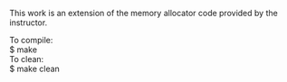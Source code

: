 This work is an extension of the memory allocator code provided by the instructor.

To compile:  
 $ make  
To clean:  
 $ make clean  
 
